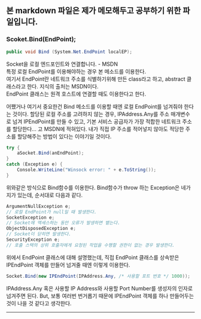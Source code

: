 ## 본 markdown 파일은 제가 메모해두고 공부하기 위한 파일입니다.  

### Scoket.Bind(EndPoint);

```cs
public void Bind (System.Net.EndPoint localEP);
```  

Socket을 로컬 엔드포인트와 연결합니다. - MSDN  
특정 로컬 EndPoint를 이용해야하는 경우 본 메소드를 이용한다.  
여기서 EndPoint란 네트워크 주소를 식별하기위해 만든 class라고 하고, abstract 클래스라고 한다. 지식의 출처는 MSDN이다.    
EndPoint 클래스는 원격 호스트에 연결할 때도 이용한다고 한다. 

어쨌거나 여기서 중요한건 Bind 메소드를 이용할 때엔 로컬 EndPoint를 넘겨줘야 한다는 것이다. 할당된 로컬 주소를 고려하지 않는 경우, IPAddress.Any를 주소 매개변수로 넘겨 IPEndPoint를 만들 수 있고, 기본 서비스 공급자가 가장 적합한 네트워크 주소를 할당한다... 고 MSDN에 적혀있다. 내가 직접 IP 주소를 적어넣지 않아도 적당한 주소를 할당해주는 방법이 있다는 이야기일 것이다.  

```cs
try {
    aSocket.Bind(anEndPoint);
}
catch (Exception e) {
    Console.WriteLine("Winsock error: " + e.ToString());
}
```  

위와같은 방식으로 Bind함수를 이용한다. Bind함수가 throw 하는 Exception은 네가지가 있는데, 순서대로 다음과 같다.  
```cs
ArgumentNullException e;
// 로컬 EndPoint가 null일 때 발생한다.
SocketException e;
// Socket에 액세스하는 동안 오류가 발생하면 뱉는다.
ObjectDisposedException e;
// Socket이 닫히면 발생한다.
SecurityException e;
// 호출 스택의 상위 호출자에게 요청된 작업을 수행할 권한이 없는 경우 발생한다.
```  

위에서 EndPoint 클래스에 대해 설명했는데, 직접 EndPoint 클래스를 상속받은 IPEndPoint 객체를 만들어 넘겨줄 때엔 이렇게 이용한다.  
```cs
Socket.Bind(new IPEndPoint(IPAddress.Any, /* 사용할 포트 번호 */ 1000));
```  

IPAddress.Any 혹은 사용할 IP Address와 사용할 Port Number를 생성자의 인자로 넘겨주면 된다. But, 보통 여러번 번거롭기 때문에 IPEndPoint 객체를 하나 만들어두는 것이 나을 것 같다고 생각한다.

---

